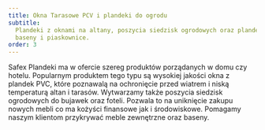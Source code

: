 ```yaml
---
title: Okna Tarasowe PCV i plandeki do ogrodu
subtitle:
  Plandeki z oknami na altany, poszycia siedzisk ogrodowych oraz plandeki na
  baseny i piaskownice.
order: 3
---
```


Safex Plandeki ma w ofercie szereg produktów porządanych w domu czy hotelu.
Popularnym produktem tego typu są wysokiej jakości okna z plandek PVC, które
poznawalą na ochronięcie przed wiatrem i niską temperaturą altan i tarasów.
Wytwarzamy także poszycia siedzisk ogrodowych do bujawek oraz foteli. Pozwala to
na uniknięcie zakupu nowych mebli co ma kożyści finansowe jak i środowiskowe.
Pomagamy naszym klientom przykrywać meble zewnętrzne oraz baseny.
